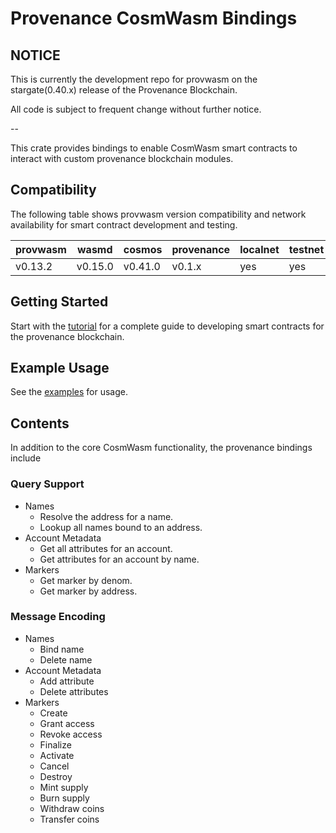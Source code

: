 # Provenance CosmWasm Bindings

## NOTICE

This is currently the development repo for provwasm on the stargate(0.40.x) release of the Provenance Blockchain.

All code is subject to frequent change without further notice.

--

This crate provides bindings to enable CosmWasm smart contracts to interact with custom provenance
blockchain modules.

## Compatibility

The following table shows provwasm version compatibility and network availability for smart
contract development and testing.

| provwasm | wasmd   | cosmos  | provenance | localnet | testnet | mainnet | module support        |
| -------- | ------- | ------- | ---------- | -------- | ------- | ------- | --------------------- |
| v0.13.2  | v0.15.0 | v0.41.0 | v0.1.x     | yes      | yes     | N/A     | attribute,marker,name |

## Getting Started

Start with the [tutorial](docs/tutorial/01-overview.md) for a complete guide to developing
smart contracts for the provenance blockchain.

## Example Usage

See the [examples](docs/examples/README.md) for usage.

## Contents

In addition to the core CosmWasm functionality, the provenance bindings include

### Query Support

- Names
  - Resolve the address for a name.
  - Lookup all names bound to an address.
- Account Metadata
  - Get all attributes for an account.
  - Get attributes for an account by name.
- Markers
  - Get marker by denom.
  - Get marker by address.

### Message Encoding

- Names
  - Bind name
  - Delete name
- Account Metadata
  - Add attribute
  - Delete attributes
- Markers
  - Create
  - Grant access
  - Revoke access
  - Finalize
  - Activate
  - Cancel
  - Destroy
  - Mint supply
  - Burn supply
  - Withdraw coins
  - Transfer coins
